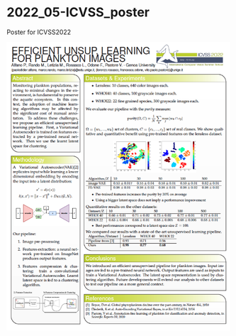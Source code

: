 # 2022_05-ICVSS_poster
Poster for ICVSS2022


![Poster preview](https://raw.githubusercontent.com/WackoToe/2022_05-ICVSS_poster/main/images/Poster%20preview.png)
